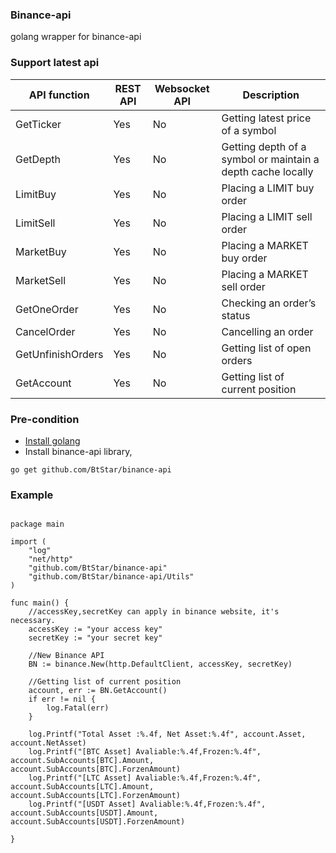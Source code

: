 ### Binance-api
golang wrapper for binance-api

### Support latest api

| API function | REST API | Websocket API | Description |
|----------|------|-----------|-----|
| GetTicker | Yes  | No        | Getting latest price of a symbol  |
| GetDepth | Yes  | No        | Getting depth of a symbol or maintain a depth cache locally  |
| LimitBuy | Yes  | No        | Placing a LIMIT buy order  |
| LimitSell | Yes  | No        | Placing a LIMIT sell order  |
| MarketBuy | Yes  | No       | Placing a MARKET buy order  |
| MarketSell | Yes  | No       | Placing a MARKET sell order  |
| GetOneOrder | Yes  | No     | Checking an order’s status  |
| CancelOrder     | Yes  | No        | Cancelling an order  |
| GetUnfinishOrders | Yes | No       | Getting list of open orders  |
| GetAccount | Yes | No | Getting list of current position |

### Pre-condition

+ [Install golang](https://golang.org/doc/install)
+ Install binance-api library, 
```
go get github.com/BtStar/binance-api
```

### Example

```

package main

import (
    "log"
    "net/http"
    "github.com/BtStar/binance-api"
    "github.com/BtStar/binance-api/Utils"
)

func main() {
	//accessKey,secretKey can apply in binance website, it's necessary.
	accessKey := "your access key"
	secretKey := "your secret key"

	//New Binance API
	BN := binance.New(http.DefaultClient, accessKey, secretKey)

	//Getting list of current position
	account, err := BN.GetAccount()
	if err != nil {
		log.Fatal(err)
	}

	log.Printf("Total Asset :%.4f, Net Asset:%.4f", account.Asset, account.NetAsset)
	log.Printf("[BTC Asset] Avaliable:%.4f,Frozen:%.4f", account.SubAccounts[BTC].Amount, account.SubAccounts[BTC].ForzenAmount)
	log.Printf("[LTC Asset] Avaliable:%.4f,Frozen:%.4f", account.SubAccounts[LTC].Amount, account.SubAccounts[LTC].ForzenAmount)
	log.Printf("[USDT Asset] Avaliable:%.4f,Frozen:%.4f", account.SubAccounts[USDT].Amount, account.SubAccounts[USDT].ForzenAmount)

}

```


	


